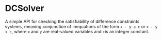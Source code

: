 # DCSolver

A simple API for checking the satisfiability of difference constraints systems,
meaning conjunction of inequations of the form `x - y ≤ c` or `x - y < c`, where
`x` and `y` are real-valued variables and `c`is an integer constant.
